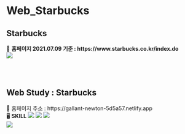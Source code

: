 # Web_Starbucks
<h2>Starbucks</h2>
🌺 <b>홈페이지 2021.07.09 기준 : https://www.starbucks.co.kr/index.do</b>
<br>
<img src="https://user-images.githubusercontent.com/83294927/125060312-3703df80-e0e7-11eb-8e5d-06ac7f720fb3.png">


<br><br>

<h2>Web Study : Starbucks</h2>
🌺 홈페이지 주소 : https://gallant-newton-5d5a57.netlify.app
<br>
🖥 <b>SKILL</b>
<img src="https://img.shields.io/badge/html-7668ac?style=for-the-badge&logo=html5&logoColor=white">
<img src="https://img.shields.io/badge/css-9296c2?style=for-the-badge&logo=css3&logoColor=white">
<img src="https://img.shields.io/badge/javascript-ab8ea8?style=for-the-badge&logo=javascript&logoColor=white">
<br>
<img src="https://user-images.githubusercontent.com/83294927/125061032-e6d94d00-e0e7-11eb-8ff6-b38a990d67e6.png">
